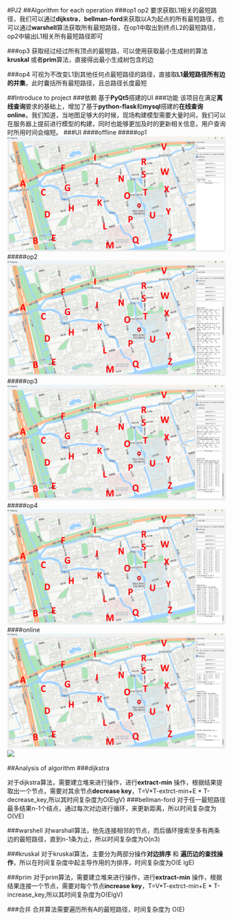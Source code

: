 #PJ2
##Algorithm for each operation
###op1  op2
要求获取L1相关的最短路径，我们可以通过**dijkstra**，**bellman-ford**来获取以A为起点的所有最短路径，也可以通过**warshell**算法获取所有最短路径，在op1中取出到终点L2的最短路径，op2中输出L1相关所有最短路径即可

###op3
获取经过经过所有顶点的最短路，可以使用获取最小生成树的算法**kruskal** 或者**prim**算法，直接得出最小生成树包含的边

###op4
可视为不改变L1到其他任何点最短路径的路径，直接取**L1最短路径所有边的并集**，此时囊括所有最短路径，且总路径长度最短

##Introduce to project
###依赖
基于**PyQt5**搭建的UI
###功能
该项目在满足**离线查询**要求的基础上，增加了基于**python-flask**和**mysql**搭建的**在线查询 online**。我们知道，当地图足够大的时候，现场构建模型需要大量时间，我们可以在服务器上提前进行模型的构建，同时也能够更加及时的更新相关信息，用户查询时所用时间会缩短。
###UI
####offline
#####op1
![](fig/offline-op1.png)
#####op2
![](fig/offline-op2.png)
#####op3
![](fig/offline-op3.png)
#####op4
![](fig/offline-op4.png)
####online
![](fig/online-1.png)
![](fig/offline-2.png)

##Analysis of algorithm
###dijkstra

对于dijkstra算法，需要建立堆来进行操作，进行**extract-min** 操作，根据结果提取出一个节点，需要对其余节点**decrease key**，T=V*T-extrct-min+E * T-decrease_key,所以其时间复杂度为O(ElgV)
###bellman-ford
对于任一最短路径最多结果n-1个结点，通过每次对边进行循环，来更新距离，所以时间复杂度为O(VE)

###warshell
对warshall算法，他先连接相邻的节点，而后循环搜索至多有两条边的最短路径，直到n-1条为止，所以时间复杂度为O(n3)

###kruskal
对于kruskal算法，主要分为两部分操作**对边排序** 和 **遍历边的查找操作**，所以在时间复杂度中起主导作用的为排序，时间复杂度为O(E lgE)

###prim
对于prim算法，需要建立堆来进行操作，进行**extract-min** 操作，根据结果连接一个节点，需要对每个节点**increase key**，T=V*T-extrct-min+E * T-increase_key,所以其时间复杂度为O(ElgV)

###合并
合并算法需要遍历所有A的最短路径，时间复杂度为 O(E)